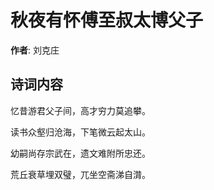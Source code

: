 # 秋夜有怀傅至叔太博父子

**作者**: 刘克庄

## 诗词内容

忆昔游君父子间，高才穷力莫追攀。

读书众壑归沧海，下笔微云起太山。

幼嗣尚存宗武在，遗文难附所忠还。

荒丘衰草埋双璧，兀坐空斋涕自潸。

